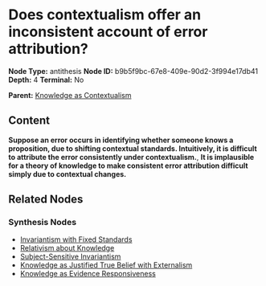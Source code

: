 # Does contextualism offer an inconsistent account of error attribution?

**Node Type:** antithesis
**Node ID:** b9b5f9bc-67e8-409e-90d2-3f994e17db41
**Depth:** 4
**Terminal:** No

**Parent:** [Knowledge as Contextualism](knowledge-as-contextualism-synthesis-19284f10-8481-4e1d-a1c2-cce61792ff26.md)

## Content

**Suppose an error occurs in identifying whether someone knows a proposition, due to shifting contextual standards. Intuitively, it is difficult to attribute the error consistently under contextualism.**, **It is implausible for a theory of knowledge to make consistent error attribution difficult simply due to contextual changes.**

## Related Nodes

### Synthesis Nodes

- [Invariantism with Fixed Standards](invariantism-with-fixed-standards-synthesis-1c05076b-3054-4e9c-9bbc-dfae14959cd9.md)
- [Relativism about Knowledge](relativism-about-knowledge-synthesis-6525e3d6-9336-4edb-8bf0-042bb2449f3c.md)
- [Subject-Sensitive Invariantism](subject-sensitive-invariantism-synthesis-593d1b61-ccb8-41eb-b7d8-796157464f0d.md)
- [Knowledge as Justified True Belief with Externalism](knowledge-as-justified-true-belief-with-externalism-synthesis-a1d6267e-4c49-4dde-a598-11ceb6b74d9d.md)
- [Knowledge as Evidence Responsiveness](knowledge-as-evidence-responsiveness-synthesis-8f1308e9-c0e2-4bb8-84cb-426e04f4a955.md)
